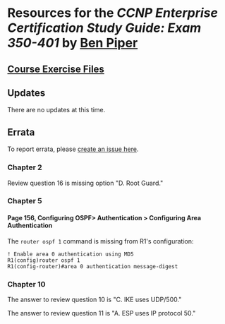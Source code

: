 <script type="text/javascript">
    window.heap=window.heap||[],heap.load=function(e,t){window.heap.appid=e,window.heap.config=t=t||{};var r=t.forceSSL||"https:"===document.location.protocol,a=document.createElement("script");a.type="text/javascript",a.async=!0,a.src=(r?"https:":"http:")+"//cdn.heapanalytics.com/js/heap-"+e+".js";var n=document.getElementsByTagName("script")[0];n.parentNode.insertBefore(a,n);for(var o=function(e){return function(){heap.push([e].concat(Array.prototype.slice.call(arguments,0)))}},p=["addEventProperties","addUserProperties","clearEventProperties","identify","resetIdentity","removeEventProperty","setEventProperties","track","unsetEventProperty"],c=0;c<p.length;c++)heap[p[c]]=o(p[c])}; heap.load("4152617445");
</script>
# Resources for the *CCNP Enterprise Certification Study Guide: Exam 350-401* by [Ben Piper](https://benpiper.com)

## [Course Exercise Files](https://github.com/benpiper/ccnp-encor)

## Updates
There are no updates at this time.

## Errata
To report errata, please [create an issue here](https://github.com/benpiper/benpiper.github.io/issues/new?assignees=&labels=&template=errata-template.md&title=%5BErrata%5D).

### Chapter 2

Review question 16 is missing option "D. Root Guard."

### Chapter 5
#### Page 156, Configuring OSPF> Authentication > Configuring Area Authentication

The `router ospf 1` command is missing from R1's configuration:

```
! Enable area 0 authentication using MD5
R1(config)router ospf 1
R1(config-router)#area 0 authentication message-digest
```
### Chapter 10

The answer to review question 10 is "C. IKE uses UDP/500."

The answer to review question 11 is "A. ESP uses IP protocol 50."
